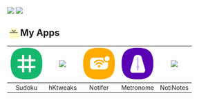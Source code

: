 [![](https://github-readme-stats.vercel.app/api?username=Yanndroid&bg_color=ffffff00&text_color=888888&hide_border=true)](https://github.com/anuraghazra/github-readme-stats) [![](https://github-readme-stats.vercel.app/api/top-langs/?username=Yanndroid&layout=compact&bg_color=ffffff00&text_color=888888&hide_border=true)](https://github.com/anuraghazra/github-readme-stats)

## <img align="left" loading="lazy" src="https://github.com/Yanndroid/Yanndroid/blob/master/cats.gif" height="30" /> My Apps
[<img src="https://github.com/Yanndroid/Sudoku/blob/master/readme-res/icon.png" height="75"/>](https://github.com/Yanndroid/Sudoku) | [<img src="https://github.com/Yanndroid/hKtweaks-OneUI/blob/master/readme-res/icon.png" height="75"/>](https://github.com/Yanndroid/hKtweaks-OneUI) | [<img src="https://github.com/Yanndroid/Notifer/blob/master/readme-res/icon.png" height="75"/>](https://github.com/Yanndroid/Notifer) | [<img src="https://github.com/Yanndroid/Metronome/blob/master/readme-res/icon.png" height="75"/>](https://github.com/Yanndroid/Metronome) | [<img src="https://github.com/Yanndroid/NotiNotes/blob/master/readme-res/icon.png" height="75"/>](https://github.com/Yanndroid/NotiNotes) 
|:-:|:-:|:-:|:-:|:-:|
Sudoku | hKtweaks | Notifer | Metronome | NotiNotes
